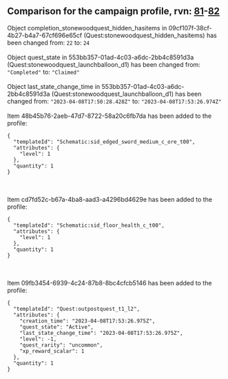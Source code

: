 ## Comparison for the campaign profile, rvn: [81](https://github.com/PRO100KatYT/FortniteProfileRevisions/tree/main/profiles/campaign/81%20campaign.json)-[82](https://github.com/PRO100KatYT/FortniteProfileRevisions/tree/main/profiles/campaign/82%20campaign.json)

Object completion_stonewoodquest_hidden_hasitems in 09cf107f-38cf-4b27-b4a7-67cf696e65cf (Quest:stonewoodquest_hidden_hasitems) has been changed from: `22` to: `24`
<br><br>
Object quest_state in 553bb357-01ad-4c03-a6dc-2bb4c8591d3a (Quest:stonewoodquest_launchballoon_d1) has been changed from: `"Completed"` to: `"Claimed"`
<br><br>
Object last_state_change_time in 553bb357-01ad-4c03-a6dc-2bb4c8591d3a (Quest:stonewoodquest_launchballoon_d1) has been changed from: `"2023-04-08T17:50:28.428Z"` to: `"2023-04-08T17:53:26.974Z"`
<br><br>
Item 48b45b76-2aeb-47d7-8722-58a20c6fb7da has been added to the profile:

```
{
  "templateId": "Schematic:sid_edged_sword_medium_c_ore_t00",
  "attributes": {
    "level": 1
  },
  "quantity": 1
}
```

<br><br>
Item cd7fd52c-b67a-4ba8-aad3-a4296bd4629e has been added to the profile:

```
{
  "templateId": "Schematic:sid_floor_health_c_t00",
  "attributes": {
    "level": 1
  },
  "quantity": 1
}
```

<br><br>
Item 09fb3454-6939-4c24-87b8-8bc4cfcb5146 has been added to the profile:

```
{
  "templateId": "Quest:outpostquest_t1_l2",
  "attributes": {
    "creation_time": "2023-04-08T17:53:26.975Z",
    "quest_state": "Active",
    "last_state_change_time": "2023-04-08T17:53:26.975Z",
    "level": -1,
    "quest_rarity": "uncommon",
    "xp_reward_scalar": 1
  },
  "quantity": 1
}
```

<br><br>
